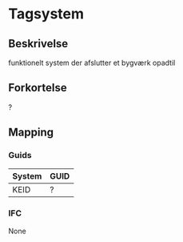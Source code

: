 # Tagsystem

## Beskrivelse

funktionelt system der afslutter et bygværk opadtil

## Forkortelse

?

## Mapping

### Guids

| System | GUID |
| ------ | ---- |
| KEID   | ?    |

### IFC

None
